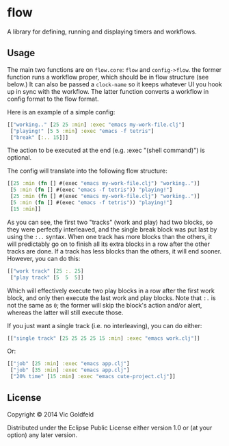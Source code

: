 # flow

A library for defining, running and displaying timers and workflows.

## Usage

The main two functions are on `flow.core`: `flow` and
`config->flow`. the former function runs a workflow proper, which
should be in flow structure (see below.) It can also be passed a
`clock-name` so it keeps whatever UI you hook up in sync with the
workflow. The latter function converts a workflow in config format to
the flow format.

Here is an example of a simple config:

``` Clojure
[["working.." [25 25 :min] :exec "emacs my-work-file.clj"]
 ["playing!" [5 5 :min] :exec "emacs -f tetris"]
 ["break" [:.. 15]]]
```

The action to be executed at the end (e.g. :exec "(shell command)")
is optional.

The config will translate into the following flow structure:

``` Clojure
[[25 :min (fn [] #(exec "emacs my-work-file.clj") "working..")]
 [5 :min (fn [] #(exec "emacs -f tetris")) "playing!"]
 [25 :min (fn [] #(exec "emacs my-work-file.clj") "working..")]
 [5 :min (fn [] #(exec "emacs -f tetris")) "playing!"]
 [15 :min]]
```

As you can see, the first two "tracks" (work and play) had two blocks,
so they were perfectly interleaved, and the single break block was put
last by using the `:..` syntax. When one track has more blocks than
the others, it will predictably go on to finish all its extra blocks
in a row after the other tracks are done. If a track has less blocks
than the others, it will end sooner. However, you can do this:

``` Clojure
[["work track" [25 :. 25]
 ["play track" [5  5  5]]
```

Which will effectively execute two play blocks in a row after the
first work block, and only then execute the last work and play
blocks. Note that `:.` is not the same as `0`; the former will skip
the block's action and/or alert, whereas the latter will still execute
those.

If you just want a single track (i.e. no interleaving), you can do
either:

``` Clojure
[["single track" [25 25 25 25 15 :min] :exec "emacs work.clj"]]
```

Or:

``` Clojure
[["job" [25 :min] :exec "emacs app.clj"]
 ["job" [35 :min] :exec "emacs app.clj"]
 ["20% time" [15 :min] :exec "emacs cute-project.clj"]]
```

## License

Copyright © 2014 Vic Goldfeld

Distributed under the Eclipse Public License either version 1.0 or (at
your option) any later version.
